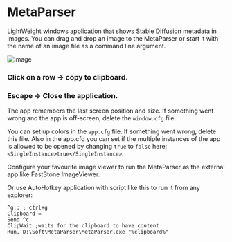 # MetaParser
LightWeight windows application that shows Stable Diffusion metadata in images.
You can drag and drop an image to the MetaParser or start it with the name of an image file as a command line argument.

![image](https://user-images.githubusercontent.com/35260274/225069254-02c4fc19-3b08-431b-b7e6-6ea7d006790e.png)

### Click on a row -> copy to clipboard.

### Escape -> Close the application.

The app remembers the last screen position and size. If something went wrong and the app is off-screen, delete the `window.cfg` file.

You can set up colors in the `app.cfg` file. If something went wrong, delete this file. Also in the app.cfg you can set if the multiple instances of the app is allowed to be opened by changing `true` to `false` here: `<SingleInstance>true</SingleInstance>`.

Configure your favourite image viewer to run the MetaParser as the external app like FastStone ImageViewer.

Or use AutoHotkey application with script like this to run it from any explorer:
```
^g:: ; ctrl+g
Clipboard =
Send ^c
ClipWait ;waits for the clipboard to have content
Run, D:\Soft\MetaParser\MetaParser.exe "%clipboard%"
```
